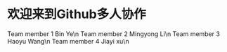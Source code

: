 # 欢迎来到Github多人协作
Team member 1 Bin Ye\n
Team member 2 Mingyong Li\n
Team member 3 Haoyu Wang\n
Team member 4 Jiayi xu\n
